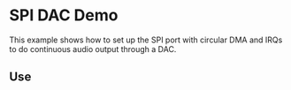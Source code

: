 # SPI DAC Demo
This example shows how to set up the SPI port with circular DMA and IRQs to do
continuous audio output through a DAC.

## Use
